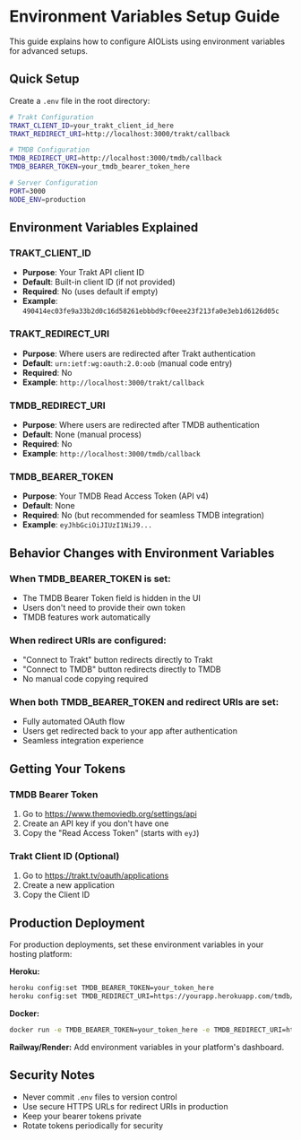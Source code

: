 # Environment Variables Setup Guide

This guide explains how to configure AIOLists using environment variables for advanced setups.

## Quick Setup

Create a `.env` file in the root directory:

```bash
# Trakt Configuration
TRAKT_CLIENT_ID=your_trakt_client_id_here
TRAKT_REDIRECT_URI=http://localhost:3000/trakt/callback

# TMDB Configuration  
TMDB_REDIRECT_URI=http://localhost:3000/tmdb/callback
TMDB_BEARER_TOKEN=your_tmdb_bearer_token_here

# Server Configuration
PORT=3000
NODE_ENV=production
```

## Environment Variables Explained

### TRAKT_CLIENT_ID
- **Purpose**: Your Trakt API client ID
- **Default**: Built-in client ID (if not provided)
- **Required**: No (uses default if empty)
- **Example**: `490414ec03fe9a33b2d0c16d58261ebbbd9cf0eee23f213fa0e3eb1d6126d05c`

### TRAKT_REDIRECT_URI
- **Purpose**: Where users are redirected after Trakt authentication
- **Default**: `urn:ietf:wg:oauth:2.0:oob` (manual code entry)
- **Required**: No
- **Example**: `http://localhost:3000/trakt/callback`

### TMDB_REDIRECT_URI
- **Purpose**: Where users are redirected after TMDB authentication
- **Default**: None (manual process)
- **Required**: No
- **Example**: `http://localhost:3000/tmdb/callback`

### TMDB_BEARER_TOKEN
- **Purpose**: Your TMDB Read Access Token (API v4)
- **Default**: None
- **Required**: No (but recommended for seamless TMDB integration)
- **Example**: `eyJhbGciOiJIUzI1NiJ9...`

## Behavior Changes with Environment Variables

### When TMDB_BEARER_TOKEN is set:
- The TMDB Bearer Token field is hidden in the UI
- Users don't need to provide their own token
- TMDB features work automatically

### When redirect URIs are configured:
- "Connect to Trakt" button redirects directly to Trakt
- "Connect to TMDB" button redirects directly to TMDB
- No manual code copying required

### When both TMDB_BEARER_TOKEN and redirect URIs are set:
- Fully automated OAuth flow
- Users get redirected back to your app after authentication
- Seamless integration experience

## Getting Your Tokens

### TMDB Bearer Token
1. Go to https://www.themoviedb.org/settings/api
2. Create an API key if you don't have one
3. Copy the "Read Access Token" (starts with `eyJ`)

### Trakt Client ID (Optional)
1. Go to https://trakt.tv/oauth/applications
2. Create a new application
3. Copy the Client ID

## Production Deployment

For production deployments, set these environment variables in your hosting platform:

**Heroku:**
```bash
heroku config:set TMDB_BEARER_TOKEN=your_token_here
heroku config:set TMDB_REDIRECT_URI=https://yourapp.herokuapp.com/tmdb/callback
```

**Docker:**
```bash
docker run -e TMDB_BEARER_TOKEN=your_token_here -e TMDB_REDIRECT_URI=https://yourapp.com/tmdb/callback aiolists
```

**Railway/Render:**
Add environment variables in your platform's dashboard.

## Security Notes

- Never commit `.env` files to version control
- Use secure HTTPS URLs for redirect URIs in production
- Keep your bearer tokens private
- Rotate tokens periodically for security
